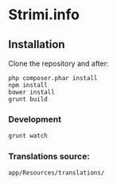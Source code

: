 # Strimi.info

## Installation

Clone the repository and after:
```
php composer.phar install
npm install
bower install
grunt build
```

### Development

```bash
grunt watch
```

### Translations source:

```bash
app/Resources/translations/
```

